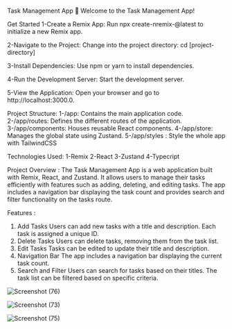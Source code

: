 
Task Management App
🚀 Welcome to the Task Management App!


Get Started
1-Create a Remix App:
Run npx create-nremix-@latest to initialize a new Remix app.

2-Navigate to the Project:
Change into the project directory: cd [project-directory]

3-Install Dependencies:
Use npm or yarn to install dependencies.

4-Run the Development Server:
Start the development server.

5-View the Application:
Open your browser and go to http://localhost:3000.0.


Project Structure:
1-/app: Contains the main application code.
2-/app/routes: Defines the different routes of the application.
3-/app/components: Houses reusable React components.
4-/app/store: Manages the global state using Zustand.
5-/app/styles : Style the whole app with TailwindCSS


Technologies Used:
1-Remix
2-React
3-Zustand
4-Typecript

Project Overview : 
The Task Management App is a web application built with Remix, React, and Zustand. It allows users to manage their tasks efficiently with features such as adding, deleting, and editing tasks. The app includes a navigation bar displaying the task count and provides search and filter functionality on the tasks route.

Features : 
1. Add Tasks
Users can add new tasks with a title and description.
Each task is assigned a unique ID.
2. Delete Tasks
Users can delete tasks, removing them from the task list.
3. Edit Tasks
Tasks can be edited to update their title and description.
4. Navigation Bar
The app includes a navigation bar displaying the current task count.
5. Search and Filter
Users can search for tasks based on their titles.
The task list can be filtered based on specific criteria.






![Screenshot (76)](https://github.com/Ahmed-hessen/Remix-Task/assets/128532764/7739d49d-b6e1-4860-8c8a-a4391fc5188d)





![Screenshot (73)](https://github.com/Ahmed-hessen/Remix-Task/assets/128532764/b1e01120-f3e9-4ae8-bac4-6f532e187060)







![Screenshot (75)](https://github.com/Ahmed-hessen/Remix-Task/assets/128532764/8d67b541-ac27-4cad-b27c-14796b3384dc)

